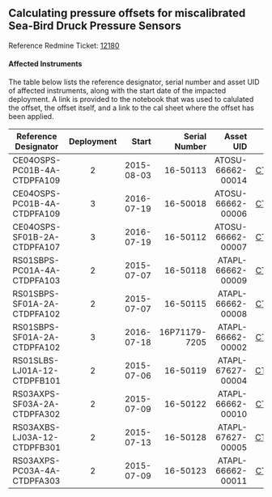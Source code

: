 ## Calculating pressure offsets for miscalibrated Sea-Bird Druck Pressure Sensors

Reference Redmine Ticket: [12180](https://redmine.oceanobservatories.org/issues/12180) 

#### Affected Instruments

The table below lists the reference designator, serial number and asset UID of affected instruments, 
along with the start date of the impacted deployment. A link is provided to the notebook
that was used to calulated the offset, the offset itself, and a link to the cal sheet where the offset
has been applied.

| Reference Designator        | Deployment | Start      | Serial Number | Asset UID         | Notebook | Offset   | Cal Sheet |
| --------------------------- |:----------:| ----------:| -------------:| -----------------:| -------:| --------:| ---------:|
| CE04OSPS-PC01B-4A-CTDPFA109 | 2          | 2015-08-03 | 16-50113      | ATOSU-66662-00014 | [CTDPFA109_d2.ipynb](https://github.com/friedrichknuth/ooi_data_analysis/blob/master/pressure_check/notebooks/CE04OSPS-PC01B-4A-CTDPFA109_d2.ipynb) | -5.43    |[ATAPL-67627-00005__20150510.csv](https://github.com/ooi-integration/asset-management/blob/master/calibration/CTDPFB/ATAPL-67627-00005__20150510.csv)|
| CE04OSPS-PC01B-4A-CTDPFA109 | 3          | 2016-07-19 | 16-50018      | ATOSU-66662-00006 | [CTDPFA109_d3.ipynb](https://github.com/friedrichknuth/ooi_data_analysis/blob/master/pressure_check/notebooks/CE04OSPS-PC01B-4A-CTDPFA109_d3.ipynb) | -19.55   |[ATOSU-66662-00006__20160719.csv](https://github.com/ooi-integration/asset-management/blob/master/calibration/CTDPFA/ATOSU-66662-00006__20160719.csv)|
| CE04OSPS-SF01B-2A-CTDPFA107 | 3          | 2016-07-19 | 16-50112      | ATOSU-66662-00007 | [CTDPFA107_d3.ipynb](https://github.com/friedrichknuth/ooi_data_analysis/blob/master/pressure_check/notebooks/CE04OSPS-SF01B-2A-CTDPFA107_d3.ipynb) |  9.6     |[ATOSU-66662-00007__20160719.csv](https://github.com/ooi-integration/asset-management/blob/master/calibration/CTDPFA/ATOSU-66662-00007__20160719.csv)|
| RS01SBPS-PC01A-4A-CTDPFA103 | 2          | 2015-07-07 | 16-50118      | ATAPL-66662-00009 | [CTDPFA103_d2.ipynb](https://github.com/friedrichknuth/ooi_data_analysis/blob/master/pressure_check/notebooks/RS01SBPS-PC01A-4A-CTDPFA103_d2.ipynb) | -5.24    |[ATAPL-66662-00009__20150707.csv](https://github.com/ooi-integration/asset-management/blob/master/calibration/CTDPFA/ATAPL-66662-00009__20150707.csv)|
| RS01SBPS-SF01A-2A-CTDPFA102 | 2          | 2015-07-07 | 16-50115      | ATAPL-66662-00008 | [CTDPFA102_d2.ipynb](https://github.com/friedrichknuth/ooi_data_analysis/blob/master/pressure_check/notebooks/RS01SBPS-SF01A-2A-CTDPFA102_d2.ipynb) | -1.7     |[ATAPL-66662-00008__20150707.csv](https://github.com/ooi-integration/asset-management/blob/master/calibration/CTDPFA/ATAPL-66662-00008__20150707.csv)|
| RS01SBPS-SF01A-2A-CTDPFA102 | 3          | 2016-07-18 | 16P71179-7205 | ATAPL-66662-00002 | [CTDPFA102_d3.ipynb](https://github.com/friedrichknuth/ooi_data_analysis/blob/master/pressure_check/notebooks/RS01SBPS-SF01A-2A-CTDPFA102_d3.ipynb) | 4.13     |[ATAPL-66662-00002__20160718.csv](https://github.com/ooi-integration/asset-management/blob/master/calibration/CTDPFA/ATAPL-66662-00002__20160718.csv)|
| RS01SLBS-LJ01A-12-CTDPFB101 | 2          | 2015-07-06 | 16-50119      | ATAPL-67627-00004 | [CTDPFB101_d2.ipynb](https://github.com/friedrichknuth/ooi_data_analysis/blob/master/pressure_check/notebooks/RS01SLBS-LJ01A-12-CTDPFB101_d2.ipynb) | -120.6   |[ATAPL-67627-00004__20150419.csv](https://github.com/ooi-integration/asset-management/blob/master/calibration/CTDPFB/ATAPL-67627-00004__20150419.csv)|
| RS03AXPS-SF03A-2A-CTDPFA302 | 2          | 2015-07-09 | 16-50122      | ATAPL-66662-00010 | [CTDPFA302_d2.ipynb](https://github.com/friedrichknuth/ooi_data_analysis/blob/master/pressure_check/notebooks/RS03AXPS-SF03A-2A-CTDPFA302_d2.ipynb) | -5.77    |[ATAPL-66662-00002__20160718.csv](https://github.com/ooi-integration/asset-management/blob/master/calibration/CTDPFA/ATAPL-66662-00002__20160718.csv)|
| RS03AXBS-LJ03A-12-CTDPFB301 | 2          | 2015-07-13 | 16-50128      | ATAPL-67627-00005 | [CTDPFB301_d2.ipynb](https://github.com/friedrichknuth/ooi_data_analysis/blob/master/pressure_check/notebooks/RS03AXBS-LJ03A-12-CTDPFB301_d2.ipynb) | -111.19  |[ATAPL-67627-00005__20150510.csv](https://github.com/ooi-integration/asset-management/blob/master/calibration/CTDPFB/ATAPL-67627-00005__20150510.csv)|
| RS03AXPS-PC03A-4A-CTDPFA303 | 2          | 2015-07-09 | 16-50123      | ATAPL-66662-00011 | [CTDPFA303_d2.ipynb](https://github.com/friedrichknuth/ooi_data_analysis/blob/master/pressure_check/notebooks/RS03AXPS-PC03A-4A-CTDPFA303_d2.ipynb) | -5.82    |[ATAPL-66662-00011__20150709.csv](https://github.com/ooi-integration/asset-management/blob/master/calibration/CTDPFA/ATAPL-66662-00011__20150709.csv)|
